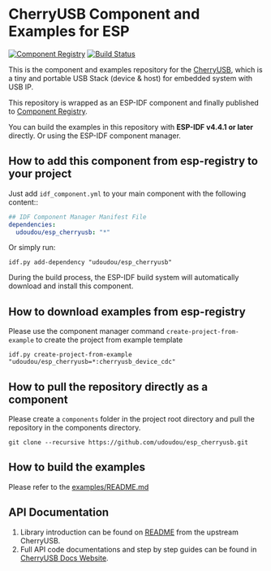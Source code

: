 # CherryUSB Component and Examples for ESP

[![Component Registry](https://components.espressif.com/components/udoudou/esp_cherryusb/badge.svg)](https://components.espressif.com/components/udoudou/esp_cherryusb) [![Build Status](https://github.com/udoudou/esp_cherryusb/actions/workflows/build_examples.yml/badge.svg)](https://github.com/udoudou/esp_cherryusb/actions/workflows/build_examples.yml)

This is the component and examples repository for the [CherryUSB](https://github.com/cherry-embedded/CherryUSB), which is a tiny and portable USB Stack (device & host) for embedded system with USB IP.

This repository is wrapped as an ESP-IDF component and finally published to [Component Registry](https://components.espressif.com/).

You can build the examples in this repository with **ESP-IDF v4.4.1 or later** directly. Or using the ESP-IDF component manager.

## How to add this component from esp-registry to your project

Just add ``idf_component.yml`` to your main component with the following content::

```yaml
## IDF Component Manager Manifest File
dependencies:
  udoudou/esp_cherryusb: "*"
```

Or simply run:

```
idf.py add-dependency "udoudou/esp_cherryusb"
```

During the build process, the ESP-IDF build system will automatically download and install this component.

## How to download examples from esp-registry

Please use the component manager command `create-project-from-example` to create the project from example template

```
idf.py create-project-from-example "udoudou/esp_cherryusb=*:cherryusb_device_cdc"
```

## How to pull the repository directly as a component

Please create a `components` folder in the project root directory and pull the repository in the components directory.

```
git clone --recursive https://github.com/udoudou/esp_cherryusb.git
```

## How to build the examples

Please refer to the [examples/README.md](./examples/README.md)

## API Documentation

1. Library introduction can be found on [README](https://github.com/cherry-embedded/CherryUSB/blob/master/README.md) from the upstream CherryUSB.
2. Full API code documentations and step by step guides can be found in [CherryUSB Docs Website](https://cherryusb.readthedocs.io/).